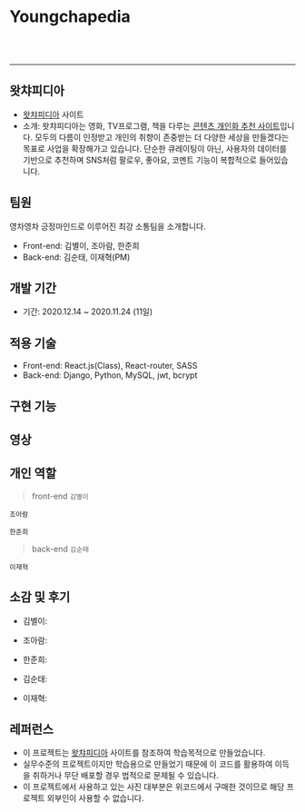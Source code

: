 # Youngchapedia



<br><br>
 
---

## 왓챠피디아
- [왓챠피디아](https://pedia.watcha.com/ko-KR/) 사이트
- 소개: 왓챠피디아는 영화, TV프로그램, 책을 다루는 <u>콘텐츠 개인화 추천 사이트</u>입니다. 모두의 다름이 인정받고 개인의 취향이 존중받는 더 다양한 세상을 만들겠다는 목표로 사업을 확장해가고 있습니다. 단순한 큐레이팅이 아닌, 사용자의 데이터를 기반으로 추천하며 SNS처럼 팔로우, 좋아요, 코멘트 기능이 복합적으로 들어있습니다. 

## 팀원
영차영차 긍정마인드로 이루어진 최강 소통팀을 소개합니다.
- Front-end: 김별이, 조아람, 한준희
- Back-end: 김순태, 이재혁(PM)

## 개발 기간
- 기간: 2020.12.14 ~ 2020.11.24 (11일)

## 적용 기술
- Front-end: React.js(Class), React-router,  SASS
- Back-end: Django, Python, MySQL, jwt, bcrypt

## 구현 기능


## 영상


## 개인 역할
>front-end
`김별이`


`조아람`
 

`한준희`


>back-end
`김순태`


`이재혁`




## 소감 및 후기
- 김별이: 

- 조아람: 

- 한준희: 

- 김순태: 

- 이재혁: 



## 레퍼런스
- 이 프로젝트는 [왓챠피디아](https://pedia.watcha.com/ko-KR/) 사이트를 참조하여 학습목적으로 만들었습니다.
- 실무수준의 프로젝트이지만 학습용으로 만들었기 때문에 이 코드를 활용하여 이득을 취하거나 무단 배포할 경우 법적으로 문제될 수 있습니다.
- 이 프로젝트에서 사용하고 있는 사진 대부분은 위코드에서 구매한 것이므로 해당 프로젝트 외부인이 사용할 수 없습니다.

